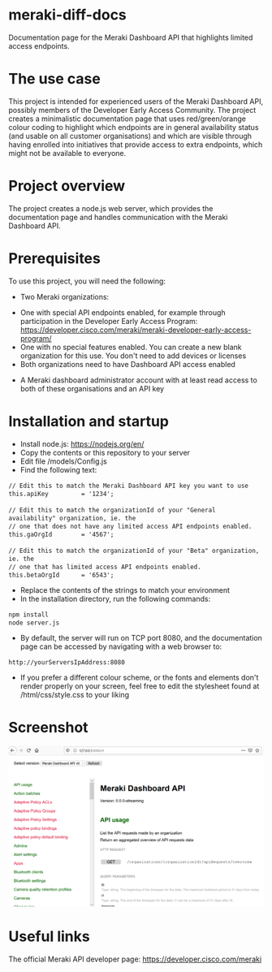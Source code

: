 # meraki-diff-docs
Documentation page for the Meraki Dashboard API that highlights limited access endpoints.

# The use case
This project is intended for experienced users of the Meraki Dashboard API, possibly members of the Developer Early Access Community. The project creates a minimalistic documentation page that uses red/green/orange colour coding to highlight which endpoints are in general availability status (and usable on all customer organisations) and which are visible through having enrolled into initiatives that provide access to extra endpoints, which might not be available to everyone.

# Project overview
The project creates a node.js web server, which provides the documentation page and handles communication with the Meraki Dashboard API.

# Prerequisites
To use this project, you will need the following:
* Two Meraki organizations:
- One with special API endpoints enabled, for example through participation in the Developer Early Access Program: https://developer.cisco.com/meraki/meraki-developer-early-access-program/
- One with no special features enabled. You can create a new blank organization for this use. You don't need to add devices or licenses
- Both organizations need to have Dashboard API access enabled 
* A Meraki dashboard administrator account with at least read access to both of these organisations and an API key

# Installation and startup
* Install node.js: https://nodejs.org/en/
* Copy the contents or this repository to your server
* Edit file /models/Config.js
* Find the following text:
```
// Edit this to match the Meraki Dashboard API key you want to use
this.apiKey         = '1234'; 

// Edit this to match the organizationId of your "General availability" organization, ie. the
// one that does not have any limited access API endpoints enabled.
this.gaOrgId        = '4567'; 

// Edit this to match the organizationId of your "Beta" organization, ie. the
// one that has limited access API endpoints enabled.
this.betaOrgId      = '6543';
```
* Replace the contents of the strings to match your environment
* In the installation directory, run the following commands:
```
npm install
node server.js
```
* By default, the server will run on TCP port 8080, and the documentation page can be accessed by navigating with a web browser to:
```
http://yourServersIpAddress:8080
```
* If you prefer a different colour scheme, or the fonts and elements don't render properly on your screen, feel free to edit the stylesheet found at /html/css/style.css to your liking

# Screenshot
![alt screenshot](diff-docs-screenshot.png)

# Useful links
The official Meraki API developer page: https://developer.cisco.com/meraki
